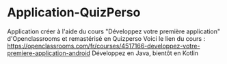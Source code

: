 # Application-QuizPerso
Application créer à l'aide du cours "Développez votre première application" d'Openclassrooms et remastérisé en Quizperso
Voici le lien du cours : https://openclassrooms.com/fr/courses/4517166-developpez-votre-premiere-application-android
Développez en Java, bientôt en Kotlin
